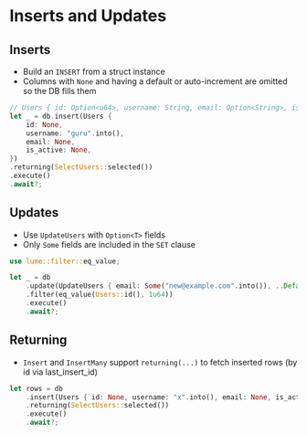 # Inserts and Updates

## Inserts

- Build an `INSERT` from a struct instance
- Columns with `None` and having a default or auto-increment are omitted so the DB fills them

```rust
// Users { id: Option<u64>, username: String, email: Option<String>, is_active: Option<bool> }
let _ = db.insert(Users {
    id: None,
    username: "guru".into(),
    email: None,
    is_active: None,
})
.returning(SelectUsers::selected())
.execute()
.await?;
```

## Updates

- Use `UpdateUsers` with `Option<T>` fields
- Only `Some` fields are included in the `SET` clause

```rust
use lume::filter::eq_value;

let _ = db
    .update(UpdateUsers { email: Some("new@example.com".into()), ..Default::default() })
    .filter(eq_value(Users::id(), 1u64))
    .execute()
    .await?;
```

## Returning

- `Insert` and `InsertMany` support `returning(...)` to fetch inserted rows (by id via last_insert_id)

```rust
let rows = db
    .insert(Users { id: None, username: "x".into(), email: None, is_active: None })
    .returning(SelectUsers::selected())
    .execute()
    .await?;
```
